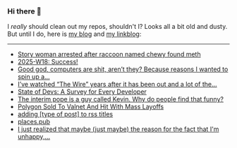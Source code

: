 ### Hi there 👋

I _really_ should clean out my repos, shouldn't I? Looks all a bit old and dusty. But until I do, here is [my blog](https://lostfocus.de/) and [my linkblog](https://dominikschwind.com/links):

--- 

<!-- POST-LIST:START -->
- [Story woman arrested after raccoon named chewy found meth](https://abcnews.go.com/US/woman-arrested-after-raccoon-named-chewy-found-meth/story?id=121546807)
- [2025-W18: Success!](https://lostfocus.de/2025/05/04/2025-w18-success/)
- [Good god, computers are shit, aren’t they? Because reasons I wanted to spin up a…](https://lostfocus.de/2025/05/03/234582/)
- [I’ve watched “The Wire” years after it has been out and a lot of the…](https://lostfocus.de/2025/05/01/234575/)
- [State of Devs: A Survey for Every Developer](https://css-tricks.com/state-of-devs-a-survey-for-every-developer/)
- [The interim pope is a guy called Kevin. Why do people find that funny?](https://www.theguardian.com/commentisfree/2025/apr/28/the-interim-pope-is-a-guy-called-kevin-why-do-people-find-that-funny)
- [Polygon Sold To Valnet And Hit With Mass Layoffs](https://kotaku.com/polygon-sold-vox-media-valnet-layoffs-digital-gaming-1851778655)
- [adding [type of post] to rss titles](https://winnielim.org/notes/adding-type-of-post-to-rss-titles/)
- [places.pub](https://socialwebfoundation.org/2025/04/29/places-pub/)
- [I just realized that maybe &lpar;just maybe&rpar; the reason for the fact that I&#39;m unhappy,…](https://lostfocus.de/2025/04/29/234570/)
<!-- POST-LIST:END -->

<!--
**lostfocus/lostfocus** is a ✨ _special_ ✨ repository because its `README.md` (this file) appears on your GitHub profile.

Here are some ideas to get you started:

- 🔭 I’m currently working on ...
- 🌱 I’m currently learning ...
- 👯 I’m looking to collaborate on ...
- 🤔 I’m looking for help with ...
- 💬 Ask me about ...
- 📫 How to reach me: ...
- 😄 Pronouns: ...
- ⚡ Fun fact: ...
-->
